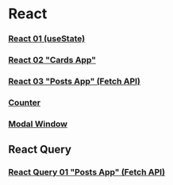 ﻿# React

### [React 01   (useState)](https://github.com/AndriiKot/React_only__01)
### [React 02   "Cards App"](https://github.com/AndriiKot/React_only__02)
### [React 03   "Posts App" (Fetch API)](https://github.com/AndriiKot/React_03)
### [Counter](https://github.com/AndriiKot/React/tree/main/Counter)
### [Modal Window](https://github.com/AndriiKot/React/tree/main/Modal_Window)

## React Query 

### [React Query 01   "Posts App" (Fetch API)](https://github.com/AndriiKot/React_Query__01.git)

